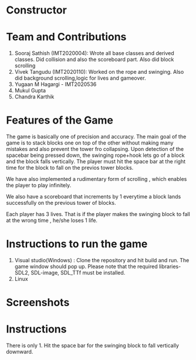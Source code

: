 # Constructor

# Team and Contributions
1. Sooraj Sathish (IMT2020004): Wrote all base classes and derived classes. Did collision and also the scoreboard part. Also did block scrolling
2. Vivek Tangudu (IMT2020110): Worked on the rope and swinging. Also did background scrolling,logic for lives and gameover.
3. Yugaan M Hagargi - IMT2020536
4. Mukul Gupta
5. Chandra Karthik

# Features of the Game
The game is basically one of precision and accuracy. The main goal of the game is to stack blocks one on top of the other without making many mistakes and also prevent the tower fro collapsing. Upon detection of the spacebar being pressed down, the swinging rope+hook lets go of a block and the block falls vertically. The player must hit the space bar at the right time for the block to fall on the previos tower blocks.

We have also implemented a rudimentary form of scrolling , which enables the player to play infinitely.

We also have a scoreboard that increments by 1 everytime a block lands successfully on the previous tower of blocks.

Each player has 3 lives. That is if the player makes the swinging block to fall at the wrong time , he/she loses 1 life. 

# Instructions to run the game
1. Visual studio(Windows) : Clone the repository and hit build and run. The game window should pop up. Please note that the required libraries-SDL2, SDL-image, SDL_TTf must be installed.
2. Linux

# Screenshots

# Instructions

There is only 1. Hit the space bar for the swinging block to fall vertically downward. 




